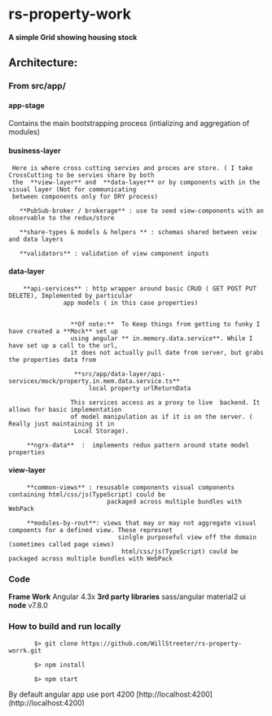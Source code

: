# rs-property-work
#### A simple Grid showing housing stock


## Architecture:

###  From src/app/

####  app-stage
Contains the main bootstrapping process (intializing and aggregation of modules)

####  business-layer
     Here is where cross cutting servies and proces are store. ( I take CrossCutting to be servies share by both
     the  **view-layer** and  **data-layer** or by components with in the visual layer (Not for communicating
     between components only for DRY process)

       **PubSub-broker / brokerage** : use to seed view-components with an observable to the redux/store

       **share-types & models & helpers ** : schemas shared between veiw and data layers

       **validators** : validation of view component inputs


####  data-layer

        **api-services** : http wrapper around basic CRUD ( GET POST PUT DELETE), Implemented by particular
                   app models ( in this case properties)


                     **Of note:**  To Keep things from getting to funky I have created a **Mock** set up
                     using angular ** in.memory.data.service**. While I have set up a call to the url,
                     it does not actually pull date from server, but grabs the properties data from

                      **src/app/data-layer/api-services/mock/property.in.mem.data.service.ts**
                          local property urlReturnData

                     This services access as a proxy to live  backend. It allows for basic implementation
                     of model manipulation as if it is on the server. ( Really just maintaining it in
                      Local Storage).

         **ngrx-data**  :  implements redux pattern around state model properties

 ####  view-layer

         **common-views** : resusable components visual components containing html/css/js(TypeScript) could be
                               packaged across multiple bundles with WebPack

         **modules-by-rout**: views that may or may not aggregate visual compoents for a defined view. These represnet
                                  sinlgle purposeful view off the domain (sometimes called page views)
                                   html/css/js(TypeScript) could be   packaged across multiple bundles with WebPack





###  Code
   **Frame Work**
      Angular 4.3x
   **3rd party libraries**
      sass/angular material2 ui
   **node**
      v7.8.0

### How to build  and run locally


```
       $> git clone https://github.com/WillStreeter/rs-property-worrk.git

       $> npm install

       $> npm start
```

   By default angular app use port 4200 [http://localhost:4200] (http://localhost:4200)